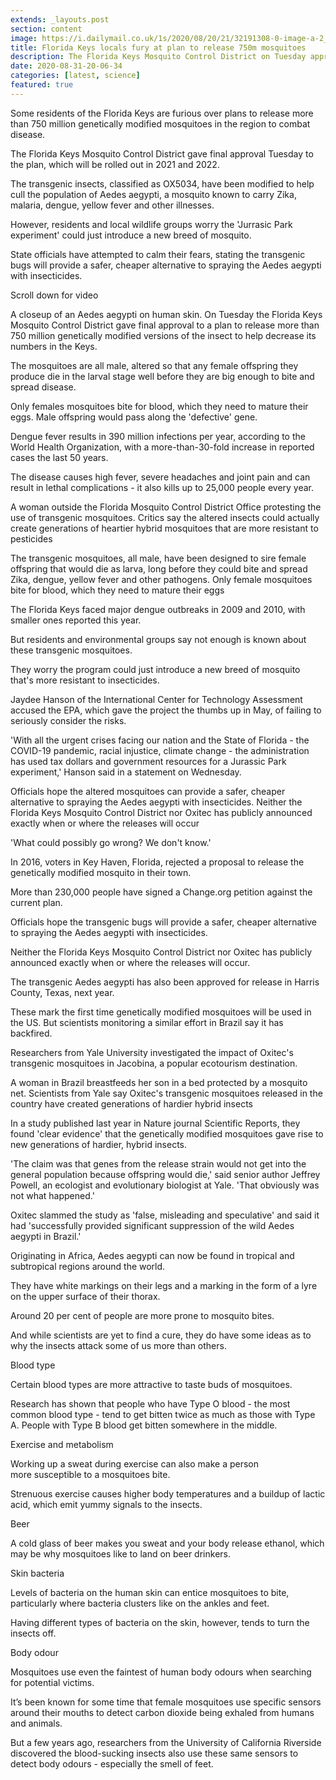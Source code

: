 ```yaml
---
extends: _layouts.post
section: content
image: https://i.dailymail.co.uk/1s/2020/08/20/21/32191308-0-image-a-2_1597954273367.jpg 
title: Florida Keys locals fury at plan to release 750m mosquitoes 
description: The Florida Keys Mosquito Control District on Tuesday approved a plan to release 750 million genetically modified Aedes aegypti mosquitoes to help cull its numbers in the Keys 
date: 2020-08-31-20-06-34 
categories: [latest, science] 
featured: true 
--- 
```

Some residents of the Florida Keys are furious over plans to release more than 750 million genetically modified mosquitoes in the region to combat disease.

The Florida Keys Mosquito Control District gave final approval Tuesday to the plan, which will be rolled out in 2021 and 2022.

The transgenic insects, classified as OX5034, have been modified to help cull the population of Aedes aegypti, a mosquito known to carry Zika, malaria, dengue, yellow fever and other illnesses. 

However, residents and local wildlife groups worry the 'Jurrasic Park experiment' could just introduce a new breed of mosquito.  

State officials have attempted to calm their fears, stating the transgenic bugs will provide a safer, cheaper alternative to spraying the Aedes aegypti with insecticides. 

Scroll down for video 

A closeup of an Aedes aegypti on human skin. On Tuesday the Florida Keys Mosquito Control District gave final approval to a plan to release more than 750 million genetically modified versions of the insect to help decrease its numbers in the Keys. 

The mosquitoes are all male, altered so that any female offspring they produce die in the larval stage well before they are big enough to bite and spread disease. 

Only females mosquitoes bite for blood, which they need to mature their eggs. Male offspring would pass along the 'defective' gene. 

Dengue fever results in 390 million infections per year, according to the World Health Organization, with a more-than-30-fold increase in reported cases the last 50 years. 

The disease causes high fever, severe headaches and joint pain and can result in lethal complications - it also kills up to 25,000 people every year.  

A woman outside the Florida Mosquito Control District Office protesting the use of transgenic mosquitoes. Critics say the altered insects could actually create generations of heartier hybrid mosquitoes that are more resistant to pesticides

The transgenic mosquitoes, all male, have been designed to sire female offspring that would die as larva, long before they could bite and spread Zika, dengue, yellow fever and other pathogens. Only female mosquitoes bite for blood, which they need to mature their eggs

The Florida Keys faced major dengue outbreaks in 2009 and 2010, with smaller ones reported this year. 

But residents and environmental groups say not enough is known about these transgenic mosquitoes. 

They worry the program could just introduce a new breed of mosquito that's more resistant to insecticides.

Jaydee Hanson of the International Center for Technology Assessment accused the EPA, which gave the project the thumbs up in May, of failing to seriously consider the risks.

'With all the urgent crises facing our nation and the State of Florida - the COVID-19 pandemic, racial injustice, climate change - the administration has used tax dollars and government resources for a Jurassic Park experiment,' Hanson said in a statement on Wednesday. 

Officials hope the altered mosquitoes can provide a safer, cheaper alternative to spraying the Aedes aegypti with insecticides. Neither the Florida Keys Mosquito Control District nor Oxitec has publicly announced exactly when or where the releases will occur 

'What could possibly go wrong? We don't know.' 

In 2016, voters in Key Haven, Florida, rejected a proposal to release the genetically modified mosquito in their town. 

More than 230,000 people have signed a Change.org petition against the current plan. 

Officials hope the transgenic bugs will provide a safer, cheaper alternative to spraying the Aedes aegypti with insecticides. 

Neither the Florida Keys Mosquito Control District nor Oxitec has publicly announced exactly when or where the releases will occur.

The transgenic Aedes aegypti has also been approved for release in Harris County, Texas, next year.

These mark the first time genetically modified mosquitoes will be used in the US. But scientists monitoring a similar effort in Brazil say it has backfired. 

Researchers from Yale University investigated the impact of Oxitec's transgenic mosquitoes in Jacobina, a popular ecotourism destination.

A woman in Brazil breastfeeds her son in a bed protected by a mosquito net. Scientists from Yale say Oxitec's transgenic mosquitoes released in the country have created generations of hardier hybrid insects

In a study published last year in Nature journal Scientific Reports, they found 'clear evidence' that the genetically modified mosquitoes gave rise to new generations of hardier, hybrid insects.

'The claim was that genes from the release strain would not get into the general population because offspring would die,' said senior author Jeffrey Powell, an ecologist and evolutionary biologist at Yale. 'That obviously was not what happened.'

Oxitec slammed the study as 'false, misleading and speculative' and said it had 'successfully provided significant suppression of the wild Aedes aegypti in Brazil.'

Originating in Africa, Aedes aegypti can now be found in tropical and subtropical regions around the world.

They have white markings on their legs and a marking in the form of a lyre on the upper surface of their thorax.

Around 20 per cent of people are more prone to mosquito bites.

And while scientists are yet to find a cure, they do have some ideas as to why the insects attack some of us more than others.  

Blood type

Certain blood types are more attractive to taste buds of mosquitoes. 

Research has shown that people who have Type O blood - the most common blood type - tend to get bitten twice as much as those with Type A. People with Type B blood get bitten somewhere in the middle. 

Exercise and metabolism

Working up a sweat during exercise can also make a person more susceptible to a mosquitoes bite.

Strenuous exercise causes higher body temperatures and a buildup of lactic acid, which emit yummy signals to the insects.     

Beer    

A cold glass of beer makes you sweat and your body release ethanol, which may be why mosquitoes like to land on beer drinkers. 

Skin bacteria 

Levels of bacteria on the human skin can entice mosquitoes to bite, particularly where bacteria clusters like on the ankles and feet. 

Having different types of bacteria on the skin, however, tends to turn the insects off. 

Body odour 

Mosquitoes use even the faintest of human body odours when searching for potential victims.

It’s been known for some time that female mosquitoes use specific sensors around their mouths to detect carbon dioxide being exhaled from humans and animals.

But a few years ago, researchers from the University of California Riverside discovered the blood-sucking insects also use these same sensors to detect body odours - especially the smell of feet. 


